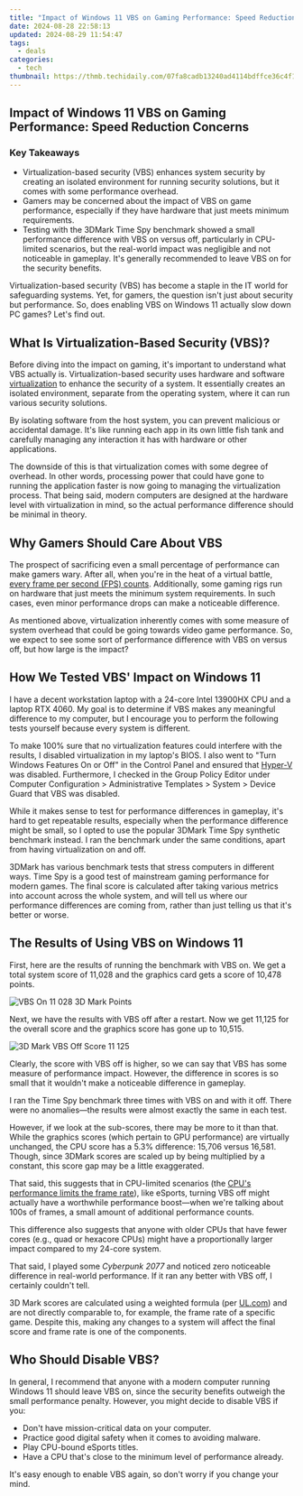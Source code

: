 ```yaml
---
title: "Impact of Windows 11 VBS on Gaming Performance: Speed Reduction Concerns"
date: 2024-08-28 22:58:13
updated: 2024-08-29 11:54:47
tags:
  - deals
categories:
  - tech
thumbnail: https://thmb.techidaily.com/07fa8cadb13240ad4114bdffce36c4f17cee86cd9ffa9ec58a8ecda669ea9207.jpg
---
```


## Impact of Windows 11 VBS on Gaming Performance: Speed Reduction Concerns

### Key Takeaways

* Virtualization-based security (VBS) enhances system security by creating an isolated environment for running security solutions, but it comes with some performance overhead.
* Gamers may be concerned about the impact of VBS on game performance, especially if they have hardware that just meets minimum requirements.
* Testing with the 3DMark Time Spy benchmark showed a small performance difference with VBS on versus off, particularly in CPU-limited scenarios, but the real-world impact was negligible and not noticeable in gameplay. It's generally recommended to leave VBS on for the security benefits.

 Virtualization-based security (VBS) has become a staple in the IT world for safeguarding systems. Yet, for gamers, the question isn't just about security but performance. So, does enabling VBS on Windows 11 actually slow down PC games? Let's find out.

##  What Is Virtualization-Based Security (VBS)?

 Before diving into the impact on gaming, it's important to understand what VBS actually is. Virtualization-based security uses hardware and software [virtualization](https://fox-direct.techidaily.com/new-different-editions-of-windows-film-editor-software-for-2024/) to enhance the security of a system. It essentially creates an isolated environment, separate from the operating system, where it can run various security solutions.

 By isolating software from the host system, you can prevent malicious or accidental damage. It's like running each app in its own little fish tank and carefully managing any interaction it has with hardware or other applications.

 The downside of this is that virtualization comes with some degree of overhead. In other words, processing power that could have gone to running the application faster is now going to managing the virtualization process. That being said, modern computers are designed at the hardware level with virtualization in mind, so the actual performance difference should be minimal in theory.

##  Why Gamers Should Care About VBS

 The prospect of sacrificing even a small percentage of performance can make gamers wary. After all, when you're in the heat of a virtual battle, [every frame per second (FPS) counts](https://tiktok-videos.techidaily.com/unleash-potential-in-tiktok-videos-free-editors-for-mac/). Additionally, some gaming rigs run on hardware that just meets the minimum system requirements. In such cases, even minor performance drops can make a noticeable difference.

 As mentioned above, virtualization inherently comes with some measure of system overhead that could be going towards video game performance. So, we expect to see some sort of performance difference with VBS on versus off, but how large is the impact?

##  How We Tested VBS' Impact on Windows 11

 I have a decent workstation laptop with a 24-core Intel 13900HX CPU and a laptop RTX 4060\. My goal is to determine if VBS makes any meaningful difference to my computer, but I encourage you to perform the following tests yourself because every system is different.

 To make 100% sure that no virtualization features could interfere with the results, I disabled virtualization in my laptop's BIOS. I also went to "Turn Windows Features On or Off" in the Control Panel and ensured that [Hyper-V](https://instagram-video-recordings.techidaily.com/in-2024-innovative-igtv-editor-apps-for-creative-vertical-content/) was disabled. Furthermore, I checked in the Group Policy Editor under Computer Configuration > Administrative Templates > System > Device Guard that VBS was disabled.

 While it makes sense to test for performance differences in gameplay, it's hard to get repeatable results, especially when the performance difference might be small, so I opted to use the popular 3DMark Time Spy synthetic benchmark instead. I ran the benchmark under the same conditions, apart from having virtualization on and off.

 3DMark has various benchmark tests that stress computers in different ways. Time Spy is a good test of mainstream gaming performance for modern games. The final score is calculated after taking various metrics into account across the whole system, and will tell us where our performance differences are coming from, rather than just telling us that it's better or worse.

##  The Results of Using VBS on Windows 11

 First, here are the results of running the benchmark with VBS on. We get a total system score of 11,028 and the graphics card gets a score of 10,478 points.

![VBS On 11 028 3D Mark Points](https://static1.howtogeekimages.com/wordpress/wp-content/uploads/2023/10/vbs-on.png) 

 Next, we have the results with VBS off after a restart. Now we get 11,125 for the overall score and the graphics score has gone up to 10,515.

![3D Mark VBS Off Score 11 125](https://static1.howtogeekimages.com/wordpress/wp-content/uploads/2023/10/2-21.png) 

 Clearly, the score with VBS off is higher, so we can say that VBS has some measure of performance impact. However, the difference in scores is so small that it wouldn't make a noticeable difference in gameplay.

 I ran the Time Spy benchmark three times with VBS on and with it off. There were no anomalies—the results were almost exactly the same in each test.

 However, if we look at the sub-scores, there may be more to it than that. While the graphics scores (which pertain to GPU performance) are virtually unchanged, the CPU score has a 5.3% difference: 15,706 versus 16,581\. Though, since 3DMark scores are scaled up by being multiplied by a constant, this score gap may be a little exaggerated.

 That said, this suggests that in CPU-limited scenarios (the [CPU's performance limits the frame rate](https://tech-recovery.techidaily.com/troubleshooting-windows-11-what-to-do-if-your-system-fails-to-shut-down/)), like eSports, turning VBS off might actually have a worthwhile performance boost—when we're talking about 100s of frames, a small amount of additional performance counts.

 This difference also suggests that anyone with older CPUs that have fewer cores (e.g., quad or hexacore CPUs) might have a proportionally larger impact compared to my 24-core system.

 That said, I played some _Cyberpunk 2077_ and noticed zero noticeable difference in real-world performance. If it ran any better with VBS off, I certainly couldn't tell.

 3D Mark scores are calculated using a weighted formula (per [UL.com](https://support.benchmarks.ul.com/support/solutions/articles/44002136143-how-is-the-3dmark-time-spy-score-calculated)) and are not directly comparable to, for example, the frame rate of a specific game. Despite this, making any changes to a system will affect the final score and frame rate is one of the components.

##  Who Should Disable VBS?

 In general, I recommend that anyone with a modern computer running Windows 11 should leave VBS on, since the security benefits outweigh the small performance penalty. However, you might decide to disable VBS if you:

* Don't have mission-critical data on your computer.
* Practice good digital safety when it comes to avoiding malware.
* Play CPU-bound eSports titles.
* Have a CPU that's close to the minimum level of performance already.

 It's easy enough to enable VBS again, so don't worry if you change your mind.

<ins class="adsbygoogle"
     style="display:block"
     data-ad-format="autorelaxed"
     data-ad-client="ca-pub-7571918770474297"
     data-ad-slot="1223367746"></ins>



<ins class="adsbygoogle"
     style="display:block"
     data-ad-client="ca-pub-7571918770474297"
     data-ad-slot="8358498916"
     data-ad-format="auto"
     data-full-width-responsive="true"></ins>

